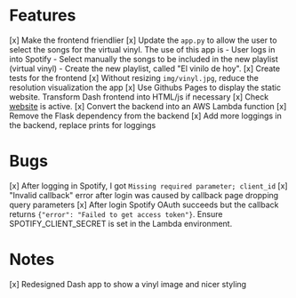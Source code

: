 # Features
[x] Make the frontend friendlier
[x] Update the `app.py` to allow the user to select the songs for the virtual vinyl. The use of this app is
    - User logs in into Spotify
    - Select manually the songs to be included in the new playlist (virtual vinyl)
    - Create the new playlist, called "El vinilo de hoy".
[x] Create tests for the frontend
[x] Without resizing `img/vinyl.jpg`, reduce the resolution visualization the app
[x] Use Githubs Pages to display the static website. Transform Dash frontend into HTML/js if necessary
[x] Check [website](https://cperales.github.io/virtualvinyl) is active.
[x] Convert the backend into an AWS Lambda function
[x] Remove the Flask dependency from the backend
[x] Add more loggings in the backend, replace prints for loggings


# Bugs
[x] After logging in Spotify, I got `Missing required parameter; client_id`
[x] "Invalid callback" error after login was caused by callback page dropping query parameters
[x] After login Spotify OAuth succeeds but the callback returns `{"error": "Failed to get access token"}`. Ensure SPOTIFY_CLIENT_SECRET is set in the Lambda environment.

# Notes
[x] Redesigned Dash app to show a vinyl image and nicer styling

